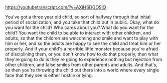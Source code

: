 https://youtubetranscript.com/?v=AXiHSDGO9lQ

 You've got a three year old child, so sort of halfway through that initial period of socialization, and you take that child out in public. Okay, what do you want for the child? Who cares about you? What do you want for the child? You want the child to be able to interact with other children, and adults, so that the children are welcoming and smile and want to play with him or her, and so the adults are happy to see the child and treat him or her properly. And if your child's a horrible little monster because you're afraid of disciplining them, or you don't know how to do that properly, then what they're going to do is they're going to experience nothing but rejection from other children, and false smiles from other parents and adults. And that's, so then you're throwing the child out there into a world where every single face that they see is either hostile or lying.